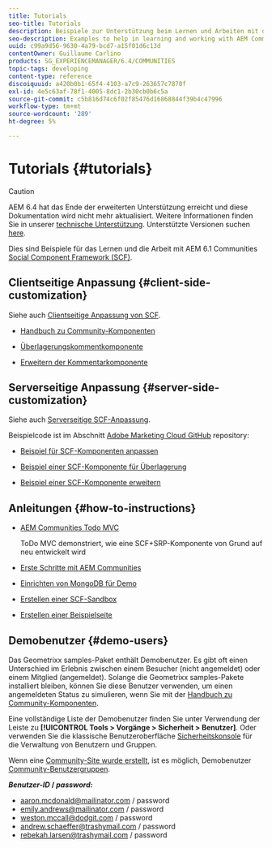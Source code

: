 ```yaml
---
title: Tutorials
seo-title: Tutorials
description: Beispiele zur Unterstützung beim Lernen und Arbeiten mit dem Social Component Framework (SCF) von AEM Communities
seo-description: Examples to help in learning and working with AEM Communities social component framework (SCF)
uuid: c99a9d56-9630-4a79-bcd7-a15f01d6c13d
contentOwner: Guillaume Carlino
products: SG_EXPERIENCEMANAGER/6.4/COMMUNITIES
topic-tags: developing
content-type: reference
discoiquuid: a420b0b1-65f4-4103-a7c9-263657c7870f
exl-id: 4e5c63af-78f1-4005-8dc1-2b30cb0b6c5a
source-git-commit: c5b816d74c6f02f85476d16868844f39b4c47996
workflow-type: tm+mt
source-wordcount: '289'
ht-degree: 5%

---
```


# Tutorials {#tutorials}

>[!CAUTION]
>
>AEM 6.4 hat das Ende der erweiterten Unterstützung erreicht und diese Dokumentation wird nicht mehr aktualisiert. Weitere Informationen finden Sie in unserer [technische Unterstützung](https://helpx.adobe.com/de/support/programs/eol-matrix.html). Unterstützte Versionen suchen [here](https://experienceleague.adobe.com/docs/?lang=de).

Dies sind Beispiele für das Lernen und die Arbeit mit AEM 6.1 Communities [Social Component Framework (SCF)](scf.md).

## Clientseitige Anpassung {#client-side-customization}

Siehe auch [Clientseitige Anpassung von SCF](client-customize.md).

* [Handbuch zu Community-Komponenten](components-guide.md)

* [Überlagerungskommentkomponente](overlay-comments.md)

* [Erweitern der Kommentarkomponente](extend-comments.md)

## Serverseitige Anpassung {#server-side-customization}

Siehe auch [Serverseitige SCF-Anpassung](server-customize.md).

Beispielcode ist im Abschnitt [Adobe Marketing Cloud GitHub](https://github.com/Adobe-Marketing-Cloud) repository:

* [Beispiel für SCF-Komponenten anpassen](https://github.com/Adobe-Marketing-Cloud/aem-scf-sample-components-customize)

* [Beispiel einer SCF-Komponente für Überlagerung](https://github.com/Adobe-Marketing-Cloud/aem-scf-sample-components-overlay)

* [Beispiel einer SCF-Komponente erweitern](https://github.com/Adobe-Marketing-Cloud/aem-scf-sample-components-extension)

## Anleitungen {#how-to-instructions}

* [AEM Communities Todo MVC](https://github.com/Adobe-Marketing-Cloud/aem-communities-todomvc-sample)

   ToDo MVC demonstriert, wie eine SCF+SRP-Komponente von Grund auf neu entwickelt wird

* [Erste Schritte mit AEM Communities](getting-started.md)

* [Einrichten von MongoDB für Demo](demo-mongo.md)

* [Erstellen einer SCF-Sandbox](an-scf-sandbox.md)

* [Erstellen einer Beispielseite](create-sample-page.md)

## Demobenutzer {#demo-users}

Das Geometrixx samples-Paket enthält Demobenutzer. Es gibt oft einen Unterschied im Erlebnis zwischen einem Besucher (nicht angemeldet) oder einem Mitglied (angemeldet). Solange die Geometrixx samples-Pakete installiert bleiben, können Sie diese Benutzer verwenden, um einen angemeldeten Status zu simulieren, wenn Sie mit der [Handbuch zu Community-Komponenten](components-guide.md).

Eine vollständige Liste der Demobenutzer finden Sie unter Verwendung der Leiste zu **[!UICONTROL Tools > Vorgänge > Sicherheit > Benutzer]**. Oder verwenden Sie die klassische Benutzeroberfläche [Sicherheitskonsole](http://localhost:4502/useradmin) für die Verwaltung von Benutzern und Gruppen.

Wenn eine [Community-Site wurde erstellt](getting-started.md), ist es möglich, Demobenutzer [Community-Benutzergruppen](users.md).

***Benutzer-ID* / *password:***

* aaron.mcdonald@mailinator.com / password
* emily.andrews@mailinator.com / password
* weston.mccall@dodgit.com / password
* andrew.schaeffer@trashymail.com / password
* rebekah.larsen@trashymail.com / password
